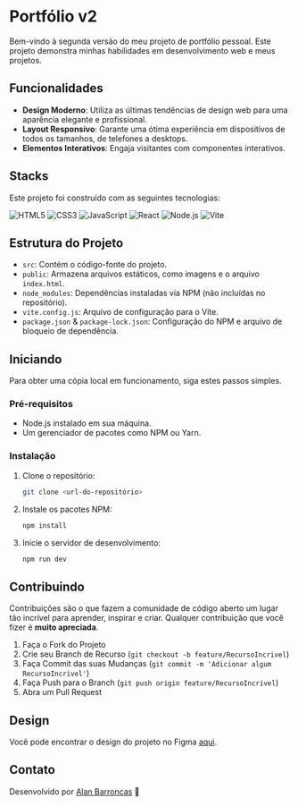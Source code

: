 # Portfólio v2

Bem-vindo à segunda versão do meu projeto de portfólio pessoal. Este projeto demonstra minhas habilidades em desenvolvimento web e meus projetos.

## Funcionalidades

- **Design Moderno**: Utiliza as últimas tendências de design web para uma aparência elegante e profissional.
- **Layout Responsivo**: Garante uma ótima experiência em dispositivos de todos os tamanhos, de telefones a desktops.
- **Elementos Interativos**: Engaja visitantes com componentes interativos.
  

## Stacks 

Este projeto foi construído com as seguintes tecnologias:

<p>
  <img src="https://img.shields.io/badge/HTML5-E34F26?style=for-the-badge&logo=html5&logoColor=white" alt="HTML5"/>
  <img src="https://img.shields.io/badge/CSS3-1572B6?style=for-the-badge&logo=css3&logoColor=white" alt="CSS3"/>
  <img src="https://img.shields.io/badge/JavaScript-F7DF1E?style=for-the-badge&logo=javascript&logoColor=black" alt="JavaScript"/>
  <img src="https://img.shields.io/badge/React-20232A?style=for-the-badge&logo=react&logoColor=61DAFB" alt="React"/>
  <img src="https://img.shields.io/badge/Node.js-339933?style=for-the-badge&logo=nodedotjs&logoColor=white" alt="Node.js"/>
  <img src="https://img.shields.io/badge/Vite-B73BFE?style=for-the-badge&logo=vite&logoColor=FFD62E" alt="Vite"/>
</p>



## Estrutura do Projeto

- `src`: Contém o código-fonte do projeto.
- `public`: Armazena arquivos estáticos, como imagens e o arquivo `index.html`.
- `node_modules`: Dependências instaladas via NPM (não incluídas no repositório).
- `vite.config.js`: Arquivo de configuração para o Vite.
- `package.json` & `package-lock.json`: Configuração do NPM e arquivo de bloqueio de dependência.

## Iniciando

Para obter uma cópia local em funcionamento, siga estes passos simples.

### Pré-requisitos

- Node.js instalado em sua máquina.
- Um gerenciador de pacotes como NPM ou Yarn.

### Instalação

1. Clone o repositório:
   ```sh
   git clone <url-do-repositório>
   ```
2. Instale os pacotes NPM:
   ```sh
   npm install
   ```
3. Inicie o servidor de desenvolvimento:
   ```sh
   npm run dev
   ```

## Contribuindo

Contribuições são o que fazem a comunidade de código aberto um lugar tão incrível para aprender, inspirar e criar. Qualquer contribuição que você fizer é **muito apreciada**.

1. Faça o Fork do Projeto
2. Crie seu Branch de Recurso (`git checkout -b feature/RecursoIncrivel`)
3. Faça Commit das suas Mudanças (`git commit -m 'Adicionar algum RecursoIncrivel'`)
4. Faça Push para o Branch (`git push origin feature/RecursoIncrivel`)
5. Abra um Pull Request


## Design

Você pode encontrar o design do projeto no Figma [aqui](https://www.figma.com/file/ItVe2wXLNC2OCV26HRl67b/Portif%C3%B3lio2.0?type=design&node-id=10%3A2&mode=design&t=AV3e5kh590K8ylaU-1).


## Contato

Desenvolvido por [Alan Barroncas](https://linkedin.com/in/alan-barroncas) 🚀


